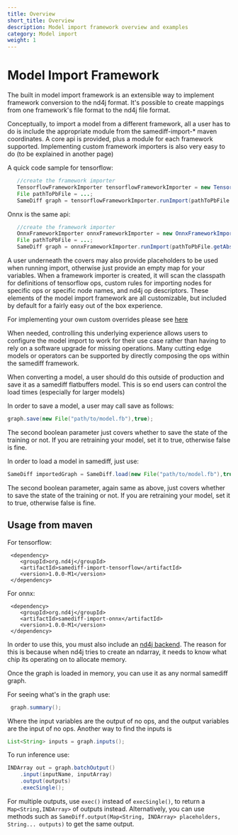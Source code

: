 ```yaml
---
title: Overview
short_title: Overview
description: Model import framework overview and examples
category: Model import
weight: 1
---
```


# Model Import Framework

The built in model import framework is an extensible way to implement framework conversion to the nd4j format. It's possible to create mappings from one framework's file format to the nd4j file format.

Conceptually, to import a model from a different framework, all a user has to do is include the appropriate module from the samediff-import-\* maven coordinates. A core api is provided, plus a module for each framework supported. Implementing custom framework importers is also very easy to do \(to be explained in another page\)

A quick code sample for tensorflow:

```java
   //create the framework importer
   TensorflowFrameworkImporter tensorflowFrameworkImporter = new TensorflowFrameworkImporter();
   File pathToPbFile = ...;
   SameDiff graph = tensorflowFrameworkImporter.runImport(pathToPbFile.getAbsolutePath(),Collections.emptyMap());
```

Onnx is the same api:

```java
   //create the framework importer
   OnnxFrameworkImporter onnxFrameworkImporter = new OnnxFrameworkImporter();
   File pathToPbFile = ...;
   SameDiff graph = onnxFrameworkImporter.runImport(pathToPbFile.getAbsolutePath(),Collections.emptyMap());
```

A user underneath the covers may also provide placeholders to be used when running import, otherwise just provide an empty map for your variables. When a framework importer is created, it will scan the classpath for definitions of tensorflow ops, custom rules for importing nodes for specific ops or specific node names, and nd4j op descriptors. These elements of the model import framework are all customizable, but included by default for a fairly easy out of the box experience.

For implementing your own custom overrides please see [here](custom-override)

When needed, controlling this underlying experience allows users to configure the model import to work for their use case rather than having to rely on a software upgrade for missing operations. Many cutting edge models or operators can be supported by directly composing the ops within the samediff framework.

When converting a model, a user should do this outside of production and save it as a samediff flatbuffers model. This is so end users can control the load times \(especially for larger models\)

In order to save a model, a user may call save as follows:

```java
graph.save(new File("path/to/model.fb"),true);
```

The second boolean parameter just covers whether to save the state of the training or not. If you are retraining your model, set it to true, otherwise false is fine.

In order to load a model in samediff, just use:

```java
SameDiff importedGraph = SameDiff.load(new File("path/to/model.fb"),true);
```

The second boolean parameter, again same as above, just covers whether to save the state of the training or not. If you are retraining your model, set it to true, otherwise false is fine.

## Usage from maven

For tensorflow:

```markup
 <dependency>
    <groupId>org.nd4j</groupId>
    <artifactId>samediff-import-tensorflow</artifactId>
    <version>1.0.0-M1</version>
 </dependency>
```

For onnx:

```markup
 <dependency>
    <groupId>org.nd4j</groupId>
    <artifactId>samediff-import-onnx</artifactId>
    <version>1.0.0-M1</version>
 </dependency>
```

In order to use this, you must also include an [nd4j backend](../nd4j/basics.md). The reason for this is because when nd4j tries to create an ndarray, it needs to know what chip its operating on to allocate memory.

Once the graph is loaded in memory, you can use it as any normal samediff graph.

For seeing what's in the graph use:

```java
 graph.summary();
```

Where the input variables are the output of no ops, and the output variables are the input of no ops. Another way to find the inputs is

```java
List<String> inputs = graph.inputs();
```

To run inference use:

```java
INDArray out = graph.batchOutput()
    .input(inputName, inputArray)
    .output(outputs)
    .execSingle();
```

For multiple outputs, use `exec()` instead of `execSingle()`, to return a `Map<String,INDArray>` of outputs instead. Alternatively, you can use methods such as `SameDiff.output(Map<String, INDArray> placeholders, String... outputs)` to get the same output.


